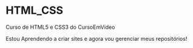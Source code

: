 # HTML_CSS
 Curso de HTML5 e CSS3 do CursoEmVideo

 Estou Aprendendo a criar sites e agora vou gerenciar meus repositórios!
